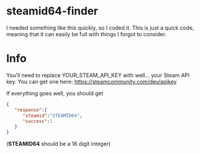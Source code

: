 # steamid64-finder
I needed something like this quickly, so I coded it. This is just a quick code, meaning that it can easily be full with things I forgot to consider.

# Info
You'll need to replace YOUR_STEAM_API_KEY with well... your Steam API key. You can get one here: https://steamcommunity.com/dev/apikey

If everything goes well, you should get

```json
{
   "response":{
      "steamid":"STEAMID64",
      "success":1
   }
}
```

(**STEAMID64** should be a 16 digit integer)
